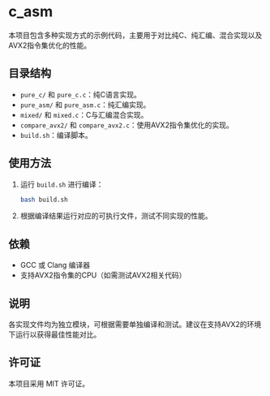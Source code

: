 # c_asm

本项目包含多种实现方式的示例代码，主要用于对比纯C、纯汇编、混合实现以及AVX2指令集优化的性能。

## 目录结构

- `pure_c/` 和 `pure_c.c`：纯C语言实现。
- `pure_asm/` 和 `pure_asm.c`：纯汇编实现。
- `mixed/` 和 `mixed.c`：C与汇编混合实现。
- `compare_avx2/` 和 `compare_avx2.c`：使用AVX2指令集优化的实现。
- `build.sh`：编译脚本。

## 使用方法

1. 运行 `build.sh` 进行编译：
   ```bash
   bash build.sh
   ```
2. 根据编译结果运行对应的可执行文件，测试不同实现的性能。

## 依赖

- GCC 或 Clang 编译器
- 支持AVX2指令集的CPU（如需测试AVX2相关代码）

## 说明

各实现文件均为独立模块，可根据需要单独编译和测试。建议在支持AVX2的环境下运行以获得最佳性能对比。

## 许可证

本项目采用 MIT 许可证。
